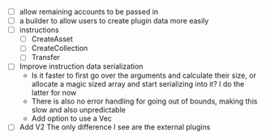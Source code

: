 - [ ] allow remaining accounts to be passed in
- [ ] a builder to allow users to create plugin data more easily
- [ ] instructions
    - [ ] CreateAsset
    - [ ] CreateCollection
    - [ ] Transfer
- [ ] Improve instruction data serialization
    - Is it faster to first go over the arguments and calculate their size, or allocate a magic sized array and start serializing into it? I do the latter for now
    - There is also no error handling for going out of bounds, making this slow and also unpredictable
    - Add option to use a Vec
- [ ] Add V2
    The only difference I see are the external plugins
